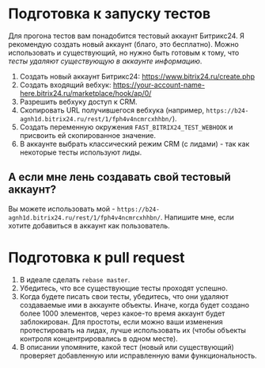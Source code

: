 # Подготовка к запуску тестов

Для прогона тестов вам понадобится тестовый аккаунт Битрикс24. Я рекомендую создать новый аккаунт (благо, это бесплатно).
Можно использовать и существующий, но нужно быть готовым к тому, что *тесты удаляют существующую в аккаунте информацию*.

1. Создать новый аккаунт Битрикс24: https://www.bitrix24.ru/create.php
2. Создать входящий вебхук: https://your-account-name-here.bitrix24.ru/marketplace/hook/ap/0/
3. Разрешить вебхуку доступ к CRM.
4. Скопировать URL получившегося вебхука (например, `https://b24-agnh1d.bitrix24.ru/rest/1/fph4v4ncmrcxhhbn/`).
5. Создать переменную окружения `FAST_BITRIX24_TEST_WEBHOOK` и присвоить ей скопированное значение.
6. В аккаунте выбрать классический режим CRM (с лидами) - так как некоторые тесты используют лиды. 

## А если мне лень создавать свой тестовый аккаунт?
Вы можете использовать мой - `https://b24-agnh1d.bitrix24.ru/rest/1/fph4v4ncmrcxhhbn/`. Напишите мне, если хотите добавиться в аккаунт как пользователь.

# Подготовка к pull request

1. В идеале сделать `rebase master`.
2. Убедитесь, что все существующие тесты проходят успешно.
3. Когда будете писать свои тесты, убедитесь, что они удаляют создаваемые ими в аккаунте объекты. Иначе, когда будет создано более 1000 элементов, через какое-то время аккаунт будет заблокирован. Для простоты, если можно ваши изменения протестировать на лидах, лучше использовать их (чтобы объекты контроля концентрировались в одном месте).
4. В описании упомяните, какой тест (новый или существующий) проверяет добавленную или исправленную вами функциональность.

